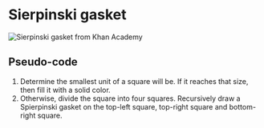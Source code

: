 # Sierpinski gasket

![Sierpinski gasket from Khan Academy](https://s3.amazonaws.com/ka-cs-algorithms/sierpinski-full-6.jpg)
## Pseudo-code

1. Determine the smallest unit of a square will be. If it reaches that size, then fill it with a solid color.
2. Otherwise, divide the square into four squares. Recursively draw a Spierpinski gasket on the top-left square, top-right square and bottom-right square.